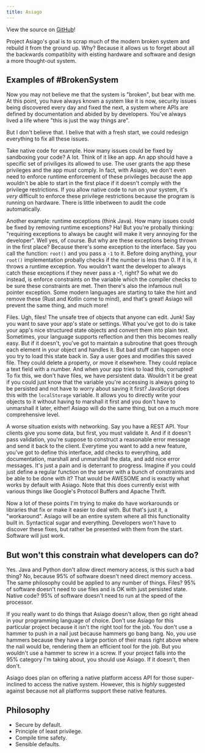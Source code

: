 ```yaml
---
title: Asiago
---
```


View the source on [GitHub](https://github.com/projectasiago/asiago)!
 
Project Asiago's goal is to scrap much of the modern broken system and rebuild it from the ground up. Why? Because it allows us to forget about all the backwards compatiblity with eisting hardware and software and design a more thought-out system.

## Examples of #BrokenSystem

Now you may not believe me that the system is "broken", but bear with me. At this point, you have always known a system like it is now, security issues being discovered every day and fixed the next, a system where APIs are defined by documentation and abided by by developers. You've always lived a life where "this is just the way things are".

But I don't believe that. I belive that with a fresh start, we could redesign everything to fix all these issues.

Take native code for example. How many issues could be fixed by sandboxing your code? A lot. Think of it like an app. An app should have a specific set of priviliges its allowed to use. The user grants the app these privileges and the app *must* comply. In fact, with Asiago, we don't even need to enforce runtime enforcement of these privileges because the app wouldn't be able to start in the first place if it doesn't comply with the privilege restrictions. If you allow native code to run on your system, it's *very* difficult to enforce these privilege restrictions because the program is running on hardware. There is little inbetween to audit the code automatically.

Another example: runtime exceptions (think Java). How many issues could be fixed by removing runtime exceptions? Ha! But you're probally thinking: "requiring exceptions to always be caught will make it very annoying for the developer". Well yes, of course. But why are these exceptions being thrown in the first place? Because there's some exception to the interface. Say you call the function: `root()` and you pass a `-1` to it. Before doing anything, your `root()` implementation probally checks if the number is less than 0. If it is, it throws a runtime exception. You wouldn't want the developer to always catch these exceptions if they never pass a -1, right? So what we do instead, is enforce constraints on the variable which the compiler checks to be sure these constraints are met. Then there's also the infamous null pointer exception. Some modern languages are starting to take the hint and remove these (Rust and Kotlin come to mind), and that's great! Asiago will prevent the same thing, and much more!

Files. Ugh, files! The unsafe tree of objects that anyone can edit. Junk! Say you want to save your app's state or settings. What you've got to do is take your app's nice structured state objects and convert them into plain text. Sometimes, your language supports reflection and then this becomes really easy. But if it doesn't, you've got to maintain a subroutine that goes through each element in your object and handles it. But bad stuff can happen once you try to load this state back in. Say a user goes and modifies this saved file. They could delete a property, or move it elsewhere. They could replace a text field with a number. And when your app tries to load this, corrupted! To fix this, we don't have files, we have persistent data. Wouldn't it be great if you could just know that the variable you're accessing is always going to be persisted and not have to worry about saving it first? JavaScript does this with the `localStorage` variable. It allows you to directly write your objects to it without having to marshall it first and you don't have to unmarshall it later, either! Asiago will do the same thing, but on a much more comprehensive level.

A worse situation exists with networking. Say you have a REST API. Your clients give you some data, but first, you must validate it. And if it doesn't pass validation, you're suppose to construct a reasonable error message and send it back to the client. Everytime you want to add a new feature, you've got to define this interface, add checks to everything, add documentation, marshall and unmarshall the data, and add nice error messages. It's just a pain and is deterrant to progress. Imagine if you could just define a regular function on the server with a bunch of constraints and be able to be done with it? That would be AWESOME and is exactly what works by default with Asiago. Note that this does currently exist with various things like Google's Protocol Buffers and Apache Thrift.

Now a lot of these points I'm trying to make do have workarounds or libraries that fix or make it easier to deal with. But that's just it, a "workaround". Asiago will be an entire system where all this functionality built in. Syntactical sugar and everything. Developers won't have to discover these fixes, but rather be presented with them from the start. Software will just work.

## But won't this constrain what developers can do?

Yes. Java and Python don't allow direct memory access, is this such a bad thing? No, because 95% of software doesn't need direct memory access. The same philosophy could be applied to any number of things. Files? 95% of software doesn't need to use files and is OK with just persisted state. Native code? 95% of software doesn't need to run at the speed of the processor.

If you really want to do things that Asiago doesn't allow, then go right ahead in your programming language of choice. Don't use Asiago for this particular project because it isn't the right tool for the job. You don't use a hammer to push in a nail just because hammers go bang bang. No, you use hammers because they have a large portion of their mass right above where the nail would be, rendering them an efficient tool for the job. But you wouldn't use a hammer to screw in a screw. If your project falls into the 95% category I'm taking about, you should use Asiago. If it doesn't, then don't.

Asiago does plan on offering a native platform access API for those super-inclined to access the native system. However, this is *highly* suggested against because not all platforms support these native features.

## Philosophy

 - Secure by default.
 - Principle of least privilege.
 - Compile time safety.
 - Sensible defaults.
